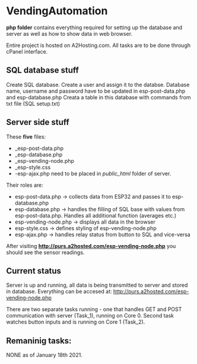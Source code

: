 # VendingAutomation

**php folder** contains everything required for setting up the database and server as well as how to show data in web browser.

Entire project is hosted on A2Hosting.com. All tasks are to be done through cPanel interface.

## SQL database stuff

Create SQL database. Create a user and assign it to the databse. Database name, username and password have to be updated in esp-post-data.php and esp-database.php
Creata a table in this database with commands from txt file (SQL setup.txt)


## Server side stuff

These **five** files:

* _esp-post-data.php
* _esp-database.php
* _esp-vending-node.php
* _esp-style.css
* -esp-ajax.php
need to be placed in _public_html_ folder of server.

Their roles are:

* esp-post-data.php -> collects data from ESP32 and passes it to esp-database.php
* esp-database.php -> handles the filling of SQL base with values from esp-post-data.php. Handles all additional function (averages etc.)
* esp-vending-node.php -> displays all data in the browser
* esp-style.css -> defines styling of esp-vending-node.php
* esp-ajax.php -> handles relay status from button to SQL and vice-versa


After visiting **http://purs.a2hosted.com/esp-vending-node.php** you should see the sensor readings.

## Current status

Server is up and running, all data is being transmitted to server and stored in database.
Everything can be accesed at: 
http://purs.a2hosted.com/esp-vending-node.php

There are two separate tasks running - one that handles GET and POST communication with server (Task_1), running on Core 0.
Second task watches button inputs and is running on Core 1 (Task_2).

## Remaninig tasks:

NONE as of January 18th 2021.
